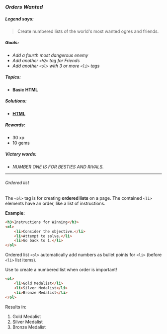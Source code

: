 ### _Orders Wanted_

##### _Legend says:_
> Create numbered lists of the world's most wanted ogres and friends.

##### _Goals:_
+ _Add a fourth most dangerous enemy_
+ _Add another `<h2>` tag for Friends_
+ _Add another `<ol>` with 3 or more `<li>` tags_

##### _Topics:_
+ **Basic HTML**

##### _Solutions:_
+ **[HTML](Orders_Wanted.html)**

##### _Rewards:_
+ 30  xp
+ 10 gems

##### _Victory words:_
+ _NUMBER ONE IS FOR BESTIES AND RIVALS._

___

###### _Ordered list_

The `<ol>` tag is for creating **ordered lists** on a page. The contained `<li>` elements have an order, like a list of instructions.

**Example:**

```html
<h3>Instructions for Winning</h3>
<ol>
    <li>Consider the objective.</li>
    <li>Attempt to solve.</li>
    <li>Go back to 1.</li>
</ol>
```

Ordered list `<ol>` automatically add numbers as bullet points for `<li>` (before `<li>` list items).

Use to create a numbered list when order is important!

```html
<ol>
    <li>Gold Medalist</li>
    <li>Silver Medalist</li>
    <li>Bronze Medalist</li>
</ol>
```

Results in:

1. Gold Medalist
2. Silver Medalist
3. Bronze Medalist
